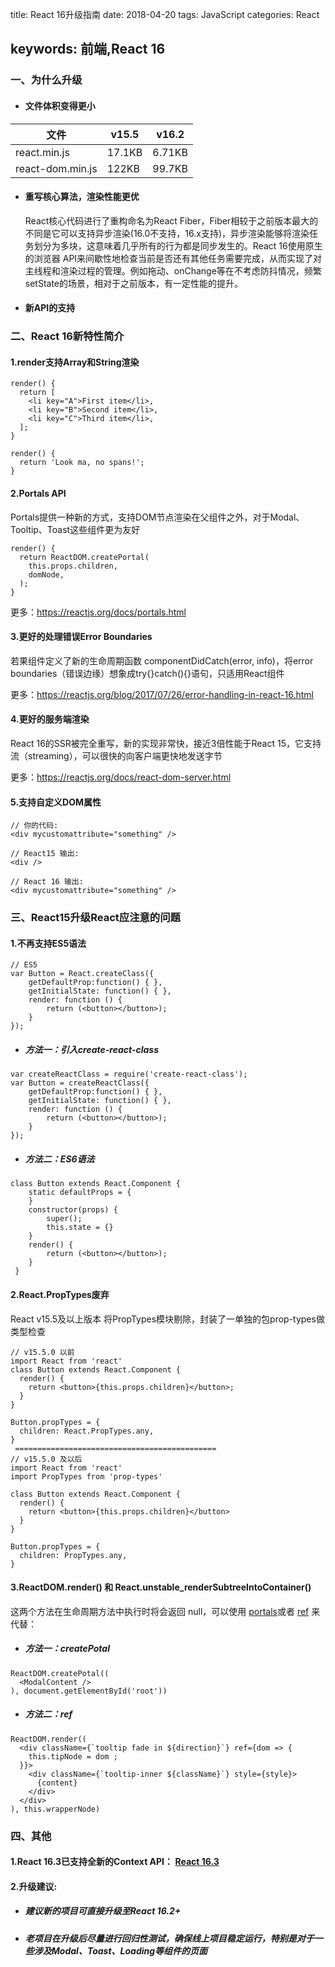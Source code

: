 title: React 16升级指南
date: 2018-04-20
tags: JavaScript
categories: React

keywords: 前端,React 16
-----------------------------

### 一、为什么升级

* #### 文件体积变得更小

| 文件               | v15.5  | v16.2  |
| ---------------- | ------ | ------ |
| react.min.js     | 17.1KB | 6.71KB |
| react-dom.min.js | 122KB  | 99.7KB |

* #### 重写核心算法，渲染性能更优

  React核心代码进行了重构命名为React Fiber，Fiber相较于之前版本最大的不同是它可以支持异步渲染(16.0不支持，16.x支持)，异步渲染能够将渲染任务划分为多块，这意味着几乎所有的行为都是同步发生的。React 16使用原生的浏览器 API来间歇性地检查当前是否还有其他任务需要完成，从而实现了对主线程和渲染过程的管理。例如拖动、onChange等在不考虑防抖情况，频繁setState的场景，相对于之前版本，有一定性能的提升。
<!--more-->
* #### 新API的支持

### 二、React 16新特性简介

#### 1.render支持Array和String渲染

```
render() {
  return [
    <li key="A">First item</li>,
    <li key="B">Second item</li>,
    <li key="C">Third item</li>,
  ];
}

render() {
  return 'Look ma, no spans!';
}
```

#### 2.Portals API

Portals提供一种新的方式，支持DOM节点渲染在父组件之外，对于Modal、Tooltip、Toast这些组件更为友好

```
render() {
  return ReactDOM.createPortal(
    this.props.children,
    domNode,
  );
}
```

更多：<https://reactjs.org/docs/portals.html>

#### 3.**更好的处理错误Error Boundaries**

若果组件定义了新的生命周期函数 componentDidCatch(error, info)，将error boundaries（错误边缘）想象成try{}catch(){}语句，只适用React组件

更多：<https://reactjs.org/blog/2017/07/26/error-handling-in-react-16.html>

#### 4.**更好的服务端渲染**

React 16的SSR被完全重写，新的实现非常快，接近3倍性能于React 15，它支持流（streaming），可以很快的向客户端更快地发送字节

更多：<https://reactjs.org/docs/react-dom-server.html>

#### 5.支持自定义DOM属性

```
// 你的代码:
<div mycustomattribute="something" />

// React15 输出:
<div />

// React 16 输出:
<div mycustomattribute="something" />
```

### 三、React15升级React应注意的问题

#### 1.不再支持ES5语法

```
// ES5
var Button = React.createClass({
    getDefaultProp:function() { },
    getInitialState: function() { },
    render: function () {
        return (<button></button>);
    }
});
```

* ##### 方法一：引入create-react-class

```
var createReactClass = require('create-react-class');
var Button = createReactClass({  
    getDefaultProp:function() { },  
    getInitialState: function() { },  
    render: function () {  
        return (<button></button>);  
    }  
});
```

* ##### 方法二：ES6语法

```
class Button extends React.Component {
    static defaultProps = {
    }
    constructor(props) {
        super();
        this.state = {}
    }
    render() {
        return (<button></button>);
    }
 }
```

#### 2.React.PropTypes废弃

React v15.5及以上版本 将PropTypes模块剔除，封装了一单独的包prop-types做类型检查

```
// v15.5.0 以前
import React from 'react'
class Button extends React.Component {
  render() {
    return <button>{this.props.children}</button>;
  }
}

Button.propTypes = {
  children: React.PropTypes.any,
}
 =============================================
// v15.5.0 及以后
import React from 'react'
import PropTypes from 'prop-types'

class Button extends React.Component {
  render() {
    return <button>{this.props.children}</button>
  }
}

Button.propTypes = {
  children: PropTypes.any,
}
```

#### 3.ReactDOM.render() 和 React.unstable_renderSubtreeIntoContainer()

这两个方法在生命周期方法中执行时将会返回 null，可以使用 [portals](https://github.com/facebook/react/issues/10309#issuecomment-318433235)或者 [ref](https://github.com/facebook/react/issues/10309#issuecomment-318434635) 来代替：

* ##### 方法一：createPotal

```
ReactDOM.createPotal((
  <ModalContent />
), document.getElementById('root'))
```

* ##### 方法二：ref

```
ReactDOM.render((
  <div className={`tooltip fade in ${direction}`} ref={dom => {
  	this.tipNode = dom ;
  }}>
    <div className={`tooltip-inner ${className}`} style={style}>
      {content}
    </div>
  </div>
), this.wrapperNode)
```
### 四、其他

#### 1.React 16.3已支持全新的Context API： [React 16.3](https://reactjs.org/blog/2018/03/29/react-v-16-3.html)

#### 2.升级建议:

* ##### 建议新的项目可直接升级至React 16.2+
* ##### 老项目在升级后尽量进行回归性测试，确保线上项目稳定运行，特别是对于一些涉及Modal、Toast、Loading等组件的页面
